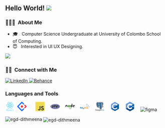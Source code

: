 ## Hello World! <img src="https://raw.githubusercontent.com/MartinHeinz/MartinHeinz/master/wave.gif" width="30px">

<h3> 👩🏻‍💻 &nbsp;About Me </h3>

- 🎓 &nbsp; Computer Science Undergraduate at University of Colombo School of Computing.
- 😇 &nbsp; Interested in UI UX Designing.

<a href="https://github.com/EGD-Dithmeena">
  <img height="180em" src="https://github-readme-stats.vercel.app/api?username=EGD-Dithmeena&show_icons=true&theme=default" />
</a>

<h3> 🤝🏻 &nbsp;Connect with Me </h3>

<a href="https://www.linkedin.com/in/dithmeenaegodagamage/">
  <img alt="LinkedIn" src="https://img.shields.io/badge/LinkedIn-0077B5?style=for-the-badge&logo=linkedin&logoColor=white">
</a>

<a href="https://www.behance.net/dithmeenaegodagamage">
  <img alt="Behance" src="https://img.shields.io/badge/Behance-1769FF?style=for-the-badge&logo=behance&logoColor=white">
</a>

### Languages and Tools

<img src="https://raw.githubusercontent.com/devicons/devicon/master/icons/react/react-original-wordmark.svg" alt="react" width="30"/>&nbsp;&nbsp;<img src="https://github.com/devicons/devicon/blob/master/icons/antdesign/antdesign-plain.svg" alt="ant design" width="30" style="padding-right:20px;" />&nbsp;&nbsp;<img src="https://raw.githubusercontent.com/devicons/devicon/master/icons/javascript/javascript-original.svg" alt="javascript" width="30" style="padding-right:10px;" />&nbsp;&nbsp;<img src="https://raw.githubusercontent.com/devicons/devicon/master/icons/php/php-original.svg" alt="php" width="30" style="padding-right:10px;" />&nbsp;&nbsp;<img src="https://raw.githubusercontent.com/devicons/devicon/master/icons/nodejs/nodejs-original-wordmark.svg" alt="nodejs" width="30" style="padding-right:10px;" />&nbsp;&nbsp;<img src="https://raw.githubusercontent.com/devicons/devicon/master/icons/mysql/mysql-original-wordmark.svg" alt="MySQL" width="30" style="padding-right:10px;" />&nbsp;&nbsp;<img src="https://raw.githubusercontent.com/devicons/devicon/master/icons/postgresql/postgresql-original-wordmark.svg" alt="postgresql" width="30" style="padding-right:10px;" />&nbsp;&nbsp;<img src="https://raw.githubusercontent.com/devicons/devicon/master/icons/c/c-original.svg" alt="c" width="30" style="padding-right:10px;" />&nbsp;&nbsp;<img src="https://raw.githubusercontent.com/devicons/devicon/master/icons/cplusplus/cplusplus-original.svg" alt="cplusplus" width="30" style="padding-right:10px;" />&nbsp;&nbsp;<img src="https://www.vectorlogo.zone/logos/figma/figma-icon.svg" alt="figma" width="40" height="40"/>  


<p><img align="left" src="https://github-readme-stats.vercel.app/api/top-langs?username=egd-dithmeena&show_icons=true&locale=en&layout=compact" alt="egd-dithmeena" /></p>

<p>&nbsp;<img align="center" src="https://github-readme-stats.vercel.app/api?username=egd-dithmeena&show_icons=true&locale=en" alt="egd-dithmeena" /></p>
